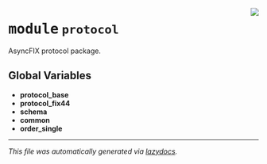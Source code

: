 <!-- markdownlint-disable -->

<a href="https://github.com/alexveden/asyncfix/blob/main/asyncfix/protocol/__init__.py#L0"><img align="right" style="float:right;" src="https://img.shields.io/badge/-source-cccccc?style=flat-square"></a>

# <kbd>module</kbd> `protocol`
AsyncFIX protocol package. 

**Global Variables**
---------------
- **protocol_base**
- **protocol_fix44**
- **schema**
- **common**
- **order_single**




---

_This file was automatically generated via [lazydocs](https://github.com/ml-tooling/lazydocs)._
